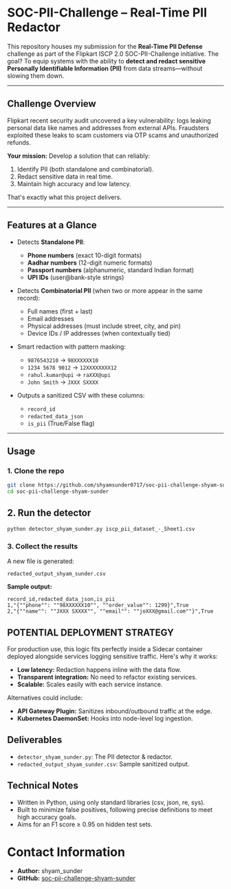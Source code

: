 # SOC-PII-Challenge – Real-Time PII Redactor

This repository houses my submission for the **Real-Time PII Defense** challenge as part of the Flipkart ISCP 2.0 SOC-PII-Challenge initiative. The goal? To equip systems with the ability to **detect and redact sensitive Personally Identifiable Information (PII)** from data streams—without slowing them down.

---

##  Challenge Overview

Flipkart recent security audit uncovered a key vulnerability: logs leaking personal data like names and addresses from external APIs. Fraudsters exploited these leaks to scam customers via OTP scams and unauthorized refunds.

**Your mission:** Develop a solution that can reliably:
1. Identify PII (both standalone and combinatorial).
2. Redact sensitive data in real time.
3. Maintain high accuracy and low latency.

That's exactly what this project delivers.

---

##  Features at a Glance

- Detects **Standalone PII**:
  - **Phone numbers** (exact 10-digit formats)
  - **Aadhar numbers** (12-digit numeric formats)
  - **Passport numbers** (alphanumeric, standard Indian format)
  - **UPI IDs** (user@bank-style strings)

- Detects **Combinatorial PII** (when two or more appear in the same record):
  - Full names (first + last)
  - Email addresses
  - Physical addresses (must include street, city, and pin)
  - Device IDs / IP addresses (when contextually tied)

- Smart redaction with pattern masking:
  - `9876543210` → `98XXXXXX10`
  - `1234 5678 9012` → `12XXXXXXXX12`
  - `rahul.kumar@upi` → `raXXX@upi`
  - `John Smith` → `JXXX SXXXX`

- Outputs a sanitized CSV with these columns:
  - `record_id`
  - `redacted_data_json`
  - `is_pii` (True/False flag)

---

##  Usage

### 1. Clone the repo
```bash
git clone https://github.com/shyamsunder0717/soc-pii-challenge-shyam-sunder.git
cd soc-pii-challenge-shyam-sunder
```

## 2. Run the detector
```
python detector_shyam_sunder.py iscp_pii_dataset_-_Sheet1.csv
```

### 3. Collect the results

A new file is generated:

`redacted_output_shyam_sunder.csv`

**Sample output:**

```csv
record_id,redacted_data_json,is_pii
1,"{""phone"": ""98XXXXXX10"", ""order_value"": 1299}",True
2,"{""name"": ""JXXX SXXXX"", ""email"": ""joXXX@gmail.com""}",True
```
## POTENTIAL DEPLOYMENT STRATEGY

For production use, this logic fits perfectly inside a Sidecar container deployed alongside services logging sensitive traffic. Here's why it works:

* **Low latency:** Redaction happens inline with the data flow.
* **Transparent integration:** No need to refactor existing services.
* **Scalable:** Scales easily with each service instance.

Alternatives could include:

* **API Gateway Plugin:** Sanitizes inbound/outbound traffic at the edge.
* **Kubernetes DaemonSet:** Hooks into node-level log ingestion.

## Deliverables

* `detector_shyam_sunder.py`: The PII detector & redactor.
* `redacted_output_shyam_sunder.csv`: Sample sanitized output.

## Technical Notes

* Written in Python, using only standard libraries (csv, json, re, sys).
* Built to minimize false positives, following precise definitions to meet high accuracy goals.
* Aims for an F1 score ≥ 0.95 on hidden test sets.

# Contact Information

* **Author:** shyam_sunder
* **GitHub:** [soc-pii-challenge-shyam-sunder](https://github.com/shyamsunder0717/soc-pii-challenge-shyam-sunder)

